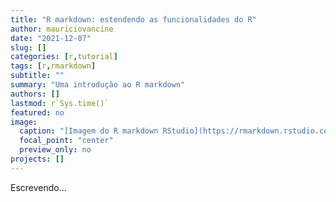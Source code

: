 ```yaml
---
title: "R markdown: estendendo as funcionalidades do R"
author: mauriciovancine
date: "2021-12-07"
slug: []
categories: [r,tutorial]
tags: [r,rmarkdown]
subtitle: ""
summary: "Uma introdução ao R markdown"
authors: []
lastmod: r`Sys.time()`
featured: no
image:
  caption: "[Imagem do R markdown RStudio](https://rmarkdown.rstudio.com/index.html)"
  focal_point: "center"
  preview_only: no
projects: []
---
```


Escrevendo...
